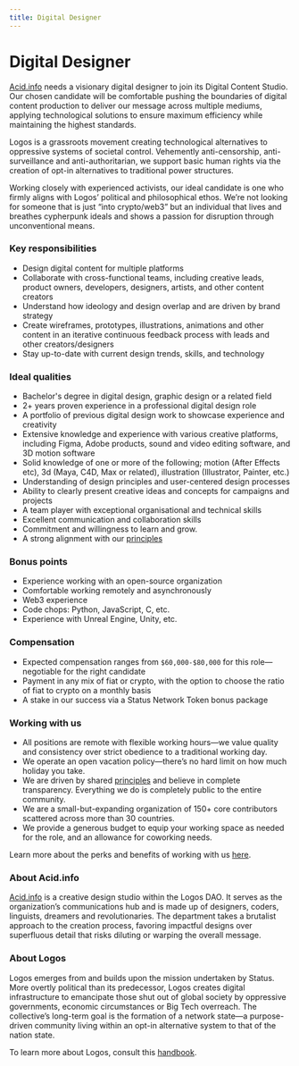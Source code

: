 ```yaml
---
title: Digital Designer
---
```

# Digital Designer

[Acid.info](http://Acid.info) needs a visionary digital designer to join its Digital Content Studio. Our chosen candidate will be comfortable pushing the boundaries of digital content production to deliver our message across multiple mediums, applying technological solutions to ensure maximum efficiency while maintaining the highest standards. 

Logos is a grassroots movement creating technological alternatives to oppressive systems of societal control. Vehemently anti-censorship, anti-surveillance and anti-authoritarian, we support basic human rights via the creation of opt-in alternatives to traditional power structures.

Working closely with experienced activists, our ideal candidate is one who firmly aligns with Logos’ political and philosophical ethos. We’re not looking for someone that is just “into crypto/web3” but an individual that lives and breathes cypherpunk ideals and shows a passion for disruption through unconventional means. 

### Key responsibilities

- Design digital content for multiple platforms
- Collaborate with cross-functional teams, including creative leads, product owners, developers, designers, artists, and other content creators
- Understand how ideology and design overlap and are driven by brand strategy
- Create wireframes, prototypes, illustrations, animations and other content in an iterative continuous feedback process with leads and other creators/designers
- Stay up-to-date with current design trends, skills, and technology

### Ideal qualities

- Bachelor's degree in digital design, graphic design or a related field
- 2+ years proven experience in a professional digital design role
- A portfolio of previous digital design work to showcase experience and creativity
- Extensive knowledge and experience with various creative platforms, including Figma, Adobe products, sound and video editing software, and 3D motion software
- Solid knowledge of one or more of the following; motion (After Effects etc), 3d (Maya, C4D, Max or related), illustration (Illustrator, Painter, etc.)
- Understanding of design principles and user-centered design processes
- Ability to clearly present creative ideas and concepts for campaigns and projects
- A team player with exceptional organisational and technical skills
- Excellent communication and collaboration skills
- Commitment and willingness to learn and grow.
- A strong alignment with our [principles](https://status.im/about/#our-principles)

### Bonus points

- Experience working with an open-source organization
- Comfortable working remotely and asynchronously
- Web3 experience
- Code chops: Python, JavaScript, C, etc.
- Experience with Unreal Engine, Unity, etc.

### Compensation

- Expected compensation ranges from `$60,000-$80,000` for this role—negotiable for the right candidate
- Payment in any mix of fiat or crypto, with the option to choose the ratio of fiat to crypto on a monthly basis
- A stake in our success via a Status Network Token bonus package

### Working with us

- All positions are remote with flexible working hours—we value quality and consistency over strict obedience to a traditional working day.
- We operate an open vacation policy—there’s no hard limit on how much holiday you take.
- We are driven by shared [principles](https://our.status.im/our-principles/) and believe in complete transparency. Everything we do is completely public to the entire community.
- We are a small-but-expanding organization of 150+ core contributors scattered across more than 30 countries.
- We provide a generous budget to equip your working space as needed for the role, and an allowance for coworking needs.

Learn more about the perks and benefits of working with us [here](https://status.im/our_team/perks_benefits.html). 

### About Acid.info

[Acid.info](http://Acid.info) is a creative design studio within the Logos DAO. It serves as the organization’s communications hub and is made up of designers, coders, linguists, dreamers and revolutionaries. The department takes a brutalist approach to the creation process, favoring impactful designs over superfluous detail that risks diluting or warping the overall message.  

### About Logos

Logos emerges from and builds upon the mission undertaken by Status. More overtly political than its predecessor, Logos creates digital infrastructure to emancipate those shut out of global society by oppressive governments, economic circumstances or Big Tech overreach. The collective’s long-term goal is the formation of a network state—a purpose-driven community living within an opt-in alternative system to that of the nation state.  

To learn more about Logos, consult this [handbook](https://github.com/acid-info/public-assets/blob/master/logos-manual.pdf).
